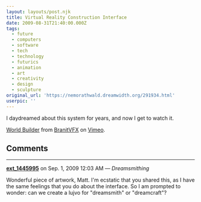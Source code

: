 ```yaml
---
layout: layouts/post.njk
title: Virtual Reality Construction Interface
date: 2009-08-31T21:40:00.000Z
tags:
  - future
  - computers
  - software
  - tech
  - technology
  - futurics
  - animation
  - art
  - creativity
  - design
  - sculpture
original_url: 'https://nemorathwald.dreamwidth.org/291934.html'
userpic: ''
---
```

I daydreamed about this system for years, and now I get to watch it.

[World Builder](http://vimeo.com/3365942) from [BranitVFX](http://vimeo.com/user1349603) on [Vimeo](http://vimeo.com).

## Comments

---

**[ext_1445995](https://www.dreamwidth.org/users/ext_1445995)** on Sep. 1, 2009 12:03 AM — *Dreamsmithing*

Wonderful piece of artwork, Matt. I'm ecstatic that you shared this, as I have the same feelings that you do about the interface. So I am prompted to wonder: can we create a lujvo for "dreamsmith" or "dreamcraft"?
